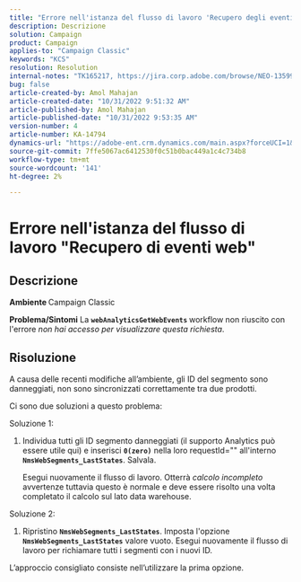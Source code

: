 ```yaml
---
title: "Errore nell'istanza del flusso di lavoro 'Recupero degli eventi web'"
description: Descrizione
solution: Campaign
product: Campaign
applies-to: "Campaign Classic"
keywords: "KCS"
resolution: Resolution
internal-notes: "TK165217, https://jira.corp.adobe.com/browse/NEO-13599"
bug: false
article-created-by: Amol Mahajan
article-created-date: "10/31/2022 9:51:32 AM"
article-published-by: Amol Mahajan
article-published-date: "10/31/2022 9:53:35 AM"
version-number: 4
article-number: KA-14794
dynamics-url: "https://adobe-ent.crm.dynamics.com/main.aspx?forceUCI=1&pagetype=entityrecord&etn=knowledgearticle&id=87914594-0159-ed11-9561-6045bd006079"
source-git-commit: 7ffe5067ac6412530f0c51b0bac449a1c4c734b8
workflow-type: tm+mt
source-wordcount: '141'
ht-degree: 2%

---
```


# Errore nell&#39;istanza del flusso di lavoro &quot;Recupero di eventi web&quot;

## Descrizione

<b>Ambiente </b>
Campaign Classic


<b>Problema/Sintomi</b>
La <b>`webAnalyticsGetWebEvents` </b>workflow non riuscito con l&#39;errore *non hai accesso per visualizzare questa richiesta*.


## Risoluzione


A causa delle recenti modifiche all’ambiente, gli ID del segmento sono danneggiati, non sono sincronizzati correttamente tra due prodotti.

Ci sono due soluzioni a questo problema:

Soluzione 1:

1. Individua tutti gli ID segmento danneggiati (il supporto Analytics può essere utile qui) e inserisci <b>`0(zero)`</b> nella loro requestId=&quot;&quot; all&#39;interno <b>`NmsWebSegments_LastStates`</b>. Salvala.

   Esegui nuovamente il flusso di lavoro. Otterrà *calcolo incompleto* avvertenze tuttavia questo è normale e deve essere risolto una volta completato il calcolo sul lato data warehouse.


Soluzione 2:

1. Ripristino <b>`NmsWebSegments_LastStates`</b>. Imposta l&#39;opzione <b>`NmsWebSegments_LastStates`</b> valore vuoto. Esegui nuovamente il flusso di lavoro per richiamare tutti i segmenti con i nuovi ID.




L’approccio consigliato consiste nell’utilizzare la prima opzione.
